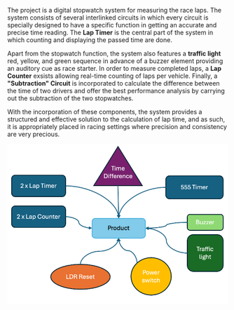 The project is a digital stopwatch system for measuring the race laps. The system consists of several interlinked circuits in which every circuit is specially designed to have a specific function in getting an accurate and precise time reading. The **Lap Timer** is the central part of the system in which counting and displaying the passed time are done.

Apart from the stopwatch function, the system also features a **traffic light** red, yellow, and green sequence in advance of a buzzer element providing an auditory cue as race starter. In order to measure completed laps, a **Lap Counter** exsists allowing real-time counting of laps per vehicle. Finally, a **"Subtraction" Circuit** is incorporated to calculate the difference between the time of two drivers and offer the best performance analysis by carrying out the subtraction of the two stopwatches.

With the incorporation of these components, the system provides a structured and effective solution to the calculation of lap time, and as such, it is appropriately placed in racing settings where precision and consistency are very precious.


![Block Diagram](images/Block_Diagram.png)
